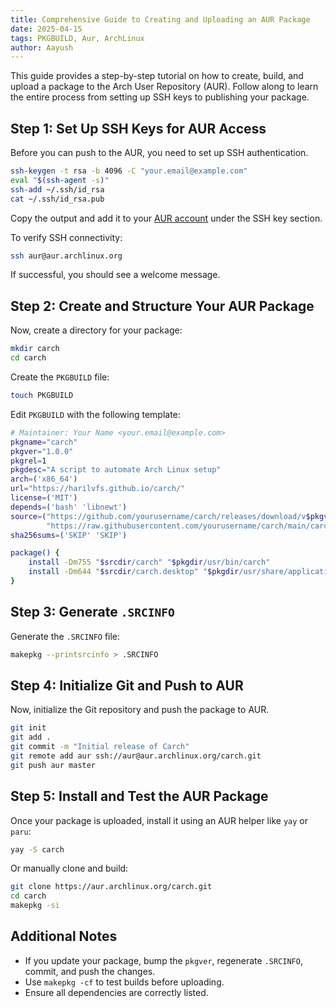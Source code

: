 ```yaml
---
title: Comprehensive Guide to Creating and Uploading an AUR Package
date: 2025-04-15
tags: PKGBUILD, Aur, ArchLinux 
author: Aayush
---
```


This guide provides a step-by-step tutorial on how to create, build, and upload a package to the Arch User Repository (AUR). Follow along to learn the entire process from setting up SSH keys to publishing your package.

<!--more-->

## Step 1: Set Up SSH Keys for AUR Access

Before you can push to the AUR, you need to set up SSH authentication.

```sh
ssh-keygen -t rsa -b 4096 -C "your.email@example.com"
eval "$(ssh-agent -s)"
ssh-add ~/.ssh/id_rsa
cat ~/.ssh/id_rsa.pub
```

Copy the output and add it to your [AUR account](https://aur.archlinux.org/account/) under the SSH key section.

To verify SSH connectivity:

```sh
ssh aur@aur.archlinux.org
```

If successful, you should see a welcome message.

## Step 2: Create and Structure Your AUR Package

Now, create a directory for your package:

```sh
mkdir carch
cd carch
```

Create the `PKGBUILD` file:

```sh
touch PKGBUILD
```

Edit `PKGBUILD` with the following template:

```sh
# Maintainer: Your Name <your.email@example.com>
pkgname="carch"
pkgver="1.0.0"
pkgrel=1
pkgdesc="A script to automate Arch Linux setup"
arch=('x86_64')
url="https://harilvfs.github.io/carch/"
license=('MIT')
depends=('bash' 'libnewt')
source=("https://github.com/yourusername/carch/releases/download/v$pkgver/carch"
        "https://raw.githubusercontent.com/yourusername/carch/main/carch.desktop")
sha256sums=('SKIP' 'SKIP')

package() {
    install -Dm755 "$srcdir/carch" "$pkgdir/usr/bin/carch"
    install -Dm644 "$srcdir/carch.desktop" "$pkgdir/usr/share/applications/carch.desktop"
}
```

## Step 3: Generate `.SRCINFO`

Generate the `.SRCINFO` file:

```sh
makepkg --printsrcinfo > .SRCINFO
```

## Step 4: Initialize Git and Push to AUR

Now, initialize the Git repository and push the package to AUR.

```sh
git init
git add .
git commit -m "Initial release of Carch"
git remote add aur ssh://aur@aur.archlinux.org/carch.git
git push aur master
```

## Step 5: Install and Test the AUR Package

Once your package is uploaded, install it using an AUR helper like `yay` or `paru`:

```sh
yay -S carch
```

Or manually clone and build:

```sh
git clone https://aur.archlinux.org/carch.git
cd carch
makepkg -si
```

## Additional Notes

- If you update your package, bump the `pkgver`, regenerate `.SRCINFO`, commit, and push the changes.
- Use `makepkg -cf` to test builds before uploading.
- Ensure all dependencies are correctly listed.
